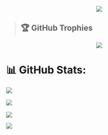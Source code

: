 <p align="center"><img src="https://github.com/Edv1nnn/Edv1nnn/assets/112799757/7119377a-7a62-45dc-8ceb-8c1df06bf8d4"></p>

>## 🏆 GitHub Trophies
<p align="center"><img src="https://github-profile-trophy.vercel.app/?username=Edv1nnn&theme=dark_dimmed&no-frame=false&no-bg=true&margin-w=4"></p>

<!-- <h3 align="left">Languages and Tools:</h3>
<p align="left"> <a href="https://getbootstrap.com" target="_blank" rel="noreferrer"> <img src="https://raw.githubusercontent.com/devicons/devicon/master/icons/bootstrap/bootstrap-plain-wordmark.svg" alt="bootstrap" width="40" height="40"/> </a> <a href="https://www.w3schools.com/css/" target="_blank" rel="noreferrer"> <img src="https://raw.githubusercontent.com/devicons/devicon/master/icons/css3/css3-original-wordmark.svg" alt="css3" width="40" height="40"/> </a> <a href="https://git-scm.com/" target="_blank" rel="noreferrer"> <img src="https://www.vectorlogo.zone/logos/git-scm/git-scm-icon.svg" alt="git" width="40" height="40"/> </a> <a href="https://gulpjs.com" target="_blank" rel="noreferrer"> <img src="https://raw.githubusercontent.com/devicons/devicon/master/icons/gulp/gulp-plain.svg" alt="gulp" width="40" height="40"/> </a> <a href="https://www.w3.org/html/" target="_blank" rel="noreferrer"> <img src="https://raw.githubusercontent.com/devicons/devicon/master/icons/html5/html5-original-wordmark.svg" alt="html5" width="40" height="40"/> </a> <a href="https://sass-lang.com" target="_blank" rel="noreferrer"> <img src="https://raw.githubusercontent.com/devicons/devicon/master/icons/sass/sass-original.svg" alt="sass" width="40" height="40"/> </a> </p> -->

# 📊 GitHub Stats:
![](https://github-readme-stats.vercel.app/api/top-langs/?username=Edv1nnn&theme=highcontrast&hide_border=false&include_all_commits=true&count_private=false&layout=compact)<br><br>
![](https://github-readme-stats.vercel.app/api?username=Edv1nnn&theme=highcontrast&hide_border=false&include_all_commits=true&count_private=false)<br><br>
![](https://github-readme-streak-stats.herokuapp.com/?user=Edv1nnn&theme=highcontrast&hide_border=false)

[![](https://visitcount.itsvg.in/api?id=Edv1nnn&icon=0&color=0)](https://visitcount.itsvg.in)
